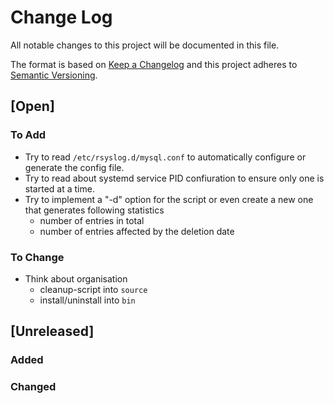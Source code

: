 # Change Log

All notable changes to this project will be documented in this file.

The format is based on [Keep a Changelog](http://keepachangelog.com/)
and this project adheres to [Semantic Versioning](http://semver.org/).

## [Open]

### To Add

* Try to read `/etc/rsyslog.d/mysql.conf` to automatically configure or generate the config file.
* Try to read about systemd service PID confiuration to ensure only one is started at a time.
* Try to implement a "-d" option for the script or even create a new one that generates following statistics
    * number of entries in total
    * number of entries affected by the deletion date

### To Change

* Think about organisation
    * cleanup-script into `source`
    * install/uninstall into `bin`

## [Unreleased]

### Added

### Changed
